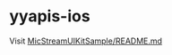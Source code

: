 # yyapis-ios
Visit [MicStreamUIKitSample/README.md](https://github.com/YYSystem/yyapis-ios/blob/main/quickstarts/speech-to-text/MicStreamUIKitSample/README.md)